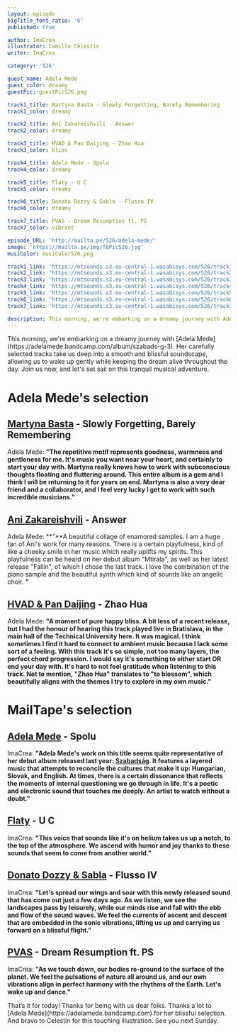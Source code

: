 ```yaml
---
layout: episode
bigTitle_font_ratio: '6'
published: true

author: ImaCrea 
illustrator: Camille Célestin
writer: ImaCrea

category: '526'

guest_name: Adela Mede
guest_color: dreamy
guestPic: guestPic526.png

track1_title: Martyna Basta - Slowly Forgetting, Barely Remembering 
track1_color: dreamy

track2_title: Ani Zakareishvili - Answer
track2_color: dreamy 

track3_title: HVAD & Pan Daijing - Zhao Hua 
track3_color: bliss

track4_title: Adela Mede - Spolu
track4_color: dreamy 

track5_title: Flaty - U C
track5_color: dreamy

track6_title: Donato Dozzy & Sabla - Flusso IV
track6_color: dreamy 

track7_title: PVAS - Dream Resumption ft. PS
track7_color: vibrant 

episode_URL: 'http://mailta.pe/526/adela-mede/'
image: 'https://mailta.pe/img/fbPic526.jpg'
musiColor: musiColor526.png

track1_link: 'https://mtsounds.s3.eu-central-1.wasabisys.com/526/track1.mp3'
track2_link: 'https://mtsounds.s3.eu-central-1.wasabisys.com/526/track2.mp3'
track3_link: 'https://mtsounds.s3.eu-central-1.wasabisys.com/526/track3.mp3'
track4_link: 'https://mtsounds.s3.eu-central-1.wasabisys.com/526/track4.mp3'
track5_link: 'https://mtsounds.s3.eu-central-1.wasabisys.com/526/track5.mp3'
track6_link: 'https://mtsounds.s3.eu-central-1.wasabisys.com/526/track6.mp3'
track7_link: 'https://mtsounds.s3.eu-central-1.wasabisys.com/526/track7.mp3'

description: This morning, we're embarking on a dreamy journey with Adela Mede. Her carefully selected tracks take us deep into a smooth and blissful soundscape, allowing us to wake up gently while keeping the dream alive throughout the day. Join us now, and let's set sail on this tranquil musical adventure.
---
```

<p id="introduction">
	This morning, we're embarking on a dreamy journey with [Adela Mede](https://adelamede.bandcamp.com/album/szabads-g-3). Her carefully selected tracks take us deep into a smooth and blissful soundscape, allowing us to wake up gently while keeping the dream alive throughout the day. Join us now, and let's set sail on this tranquil musical adventure.
</p>

# Adela Mede's selection

## [Martyna Basta](https://martynabasta.bandcamp.com/album/slowly-forgetting-barely-remembering) - Slowly Forgetting, Barely Remembering

Adela Mede: **"**The repetitive motif represents goodness, warmness and gentleness for me. It's music you want near your heart, and certainly to start your day with. Martyna really knows how to work with subconscious thoughts floating and fluttering around. This entire album is a gem and I think I will be returning to it for years on end. Martyna is also a very dear friend and a collaborator, and I feel very lucky I get to work with such incredible musicians.**"**


## [Ani Zakareishvili](https://warmwintersltd.bandcamp.com/album/fallin) - Answer

Adela Mede: **"**A beautiful collage of enamored samples. I am a huge fan of Ani's work for many reasons. There is a certain playfulness, kind of like a cheeky smile in her music which really uplifts my spirits. This playfulness can be heard on her debut album "Mtirala", as well as her latest release "Fallin", of which I chose the last track. I love the combination of the piano sample and the beautiful synth which kind of sounds like an angelic choir. **"**

## [HVAD & Pan Daijing](https://p-a-n.bandcamp.com/album/v-a-mono-no-aware) - Zhao Hua

Adela Mede: **"**A moment of pure happy bliss. A bit less of a recent release, but I had the honour of hearing this track played live in Bratislava, in the main hall of the Technical University here. It was magical. I think sometimes I find it hard to connect to ambient music because I lack some sort of a feeling. With this track it's so simple, not too many layers, the perfect chord progression. I would say it's something to either start OR end your day with. It's hard to not feel gratitude when listening to this track. Not to mention, "Zhao Hua" translates to "to blossom", which beautifully aligns with the themes I try to explore in my own music.**"**

# MailTape's selection

## [Adela Mede](https://adelamede.bandcamp.com/album/szabads-g-3) - Spolu

ImaCrea: **"**Adela Mede's work on this title seems quite representative of her debut album released last year: [Szabadság](https://adelamede.bandcamp.com/album/szabads-g-3). It features a layered music that attempts to reconcile the cultures that make it up: Hungarian, Slovak, and English. At times, there is a certain dissonance that reflects the moments of internal questioning we go through in life. It's a poetic and electronic sound that touches me deeply. An artist to watch without a doubt.**"**

## [Flaty](https://gostzvuk.bandcamp.com/track/a1-u-c-2) - U C

ImaCrea: **"**This voice that sounds like it's on helium takes us up a notch, to the top of the atmosphere. We ascend with humor and joy thanks to these sounds that seem to come from another world.**"**

## [Donato Dozzy & Sabla](https://gangofducks.bandcamp.com/album/crono) - Flusso IV

ImaCrea: **"**Let's spread our wings and soar with this newly released sound that has come out just a few days ago. As we listen, we see the landscapes pass by leisurely, while our minds rise and fall with the ebb and flow of the sound waves. We feel the currents of ascent and descent that are embedded in the sonic vibrations, lifting us up and carrying us forward on a blissful flight.**"**


## [PVAS](https://isla.bandcamp.com/album/somaesthesia) - Dream Resumption ft. PS

ImaCrea: **"**As we touch down, our bodies re-ground to the surface of the planet. We feel the pulsations of nature all around us, and our own vibrations align in perfect harmony with the rhythms of the Earth. Let's wake up and dance.**"**

<p id="outroduction">That’s it for today! Thanks for being with us dear folks. Thanks a lot to [Adela Mede](https://adelamede.bandcamp.com) for her blissful selection. And bravo to Celestin for this touching illustration. See you next Sunday.</p>
